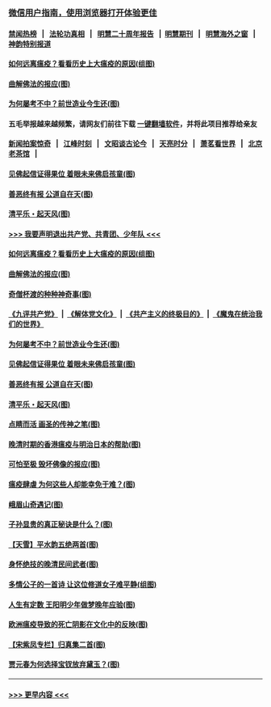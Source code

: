 ### [微信用户指南，使用浏览器打开体验更佳](https://github.com/gfw-breaker/banned-news1/blob/master/indexes/wechat-guide.md?t=0)
#### [禁闻热榜](热点新闻.md?t=0)  &nbsp;&nbsp;|&nbsp;&nbsp; [法轮功真相](https://github.com/gfw-breaker/truth/blob/master/README.md?t=0) &nbsp;&nbsp;|&nbsp;&nbsp; [明慧二十周年报告](https://github.com/gfw-breaker/mh-reports/blob/master/README.md?t=0) &nbsp;&nbsp;|&nbsp;&nbsp;[明慧期刊](https://github.com/gfw-breaker/mh-qikan) &nbsp;&nbsp;|&nbsp;&nbsp; [明慧海外之窗](https://github.com/gfw-breaker/mh-news/blob/master/README.md?t=0) &nbsp;&nbsp;|&nbsp;&nbsp; [神韵特别报道](https://github.com/gfw-breaker/mh-news/blob/master/shenyun.md?t=0)
#### [如何远离瘟疫？看看历史上大瘟疫的原因(组图)](../pages/p7/921717.md?t=02071111) 
#### [曲解佛法的报应(图)](../pages/p7/921438.md?t=02071111) 
#### [为何屡考不中？前世造业今生还(图)](../pages/p7/921584.md?t=02071111) 
#### 五毛举报越来越频繁，请网友们前往下载 [一键翻墙软件](https://github.com/gfw-breaker/ssr-accounts)，并将此项目推荐给亲友
#### [新闻拍案惊奇](https://github.com/gfw-breaker/banned-news1/blob/master/pages/link4.md) &nbsp;&nbsp;|&nbsp;&nbsp; [江峰时刻](https://github.com/gfw-breaker/banned-news1/blob/master/pages/link4.md) &nbsp;&nbsp;|&nbsp;&nbsp; [文昭谈古论今](https://github.com/gfw-breaker/banned-news1/blob/master/pages/link4.md) &nbsp;&nbsp;|&nbsp;&nbsp; [天亮时分](https://github.com/gfw-breaker/banned-news1/blob/master/pages/link4.md) &nbsp;&nbsp;|&nbsp;&nbsp; [萧茗看世界](https://github.com/gfw-breaker/banned-news1/blob/master/pages/link4.md) &nbsp;&nbsp;|&nbsp;&nbsp; [北京老茶馆](https://github.com/gfw-breaker/banned-news1/blob/master/pages/link4.md) &nbsp;&nbsp;|&nbsp;&nbsp; 
#### [见佛起信证得果位 着眼未来佛启孩童(图)](../pages/p7/921596.md?t=02071111) 
#### [善恶终有报 公道自在天(图)](../pages/p7/921441.md?t=02071111) 
#### [清平乐・起天风(图)](../pages/p7/921607.md?t=02071111) 
#### [>>> 我要声明退出共产党、共青团、少年队 <<<](https://github.com/begood0513/goodnews/blob/master/quit/letter.md) 
#### [如何远离瘟疫？看看历史上大瘟疫的原因(组图)](../pages/p7/921717.md?t=02071111) 
#### [曲解佛法的报应(图)](../pages/p7/921438.md?t=02071111) 
#### [奇僧杯渡的种种神奇事(图)](../pages/p7/921776.md?t=02071111) 
#### [《九评共产党》](https://github.com/begood0513/9ping.md/blob/master/README.md) &nbsp;|&nbsp; [《解体党文化》](../../../../jtdwh.md/blob/master/README.md)  &nbsp;|&nbsp; [《共产主义的终极目的》](../../../../gczydzjmd.md/blob/master/README.md) &nbsp;|&nbsp; [《魔鬼在统治我们的世界》](../../../../mgztzwmdsj.md/blob/master/README.md) 
#### [为何屡考不中？前世造业今生还(图)](../pages/p7/921584.md?t=02071111) 
#### [见佛起信证得果位 着眼未来佛启孩童(图)](../pages/p7/921596.md?t=02071111) 
#### [善恶终有报 公道自在天(图)](../pages/p7/921441.md?t=02071111) 
#### [清平乐・起天风(图)](../pages/p7/921607.md?t=02071111) 
#### [点睛而活 画圣的传神之笔(图)](../pages/p7/921583.md?t=02071111) 
#### [晚清时期的香港瘟疫与明治日本的帮助(图)](../pages/p7/921674.md?t=02071111) 
#### [可怕至极 毁坏佛像的报应(图)](../pages/p7/921437.md?t=02071111) 
#### [瘟疫肆虐 为何这些人却能幸免于难？(图)](../pages/p7/921768.md?t=02071111) 
#### [峨眉山奇遇记(图)](../pages/p7/921442.md?t=02071111) 
#### [子孙显贵的真正秘诀是什么？(图)](../pages/p7/921334.md?t=02071111) 
#### [【天雪】平水韵五绝两首(图)](../pages/p7/921604.md?t=02071111) 
#### [身怀绝技的晚清民间武者(图)](../pages/p7/921488.md?t=02071111) 
#### [多情公子的一首诗 让这位修道女子难平静(组图)](../pages/p7/886851.md?t=02071111) 
#### [人生有定数 王阳明少年做梦晚年应验(图)](../pages/p7/921608.md?t=02071111) 
#### [欧洲瘟疫导致的死亡阴影在文化中的反映(图)](../pages/p7/921313.md?t=02071111) 
#### [【宋紫凤专栏】归真集二首(图)](../pages/p7/921582.md?t=02071111) 
#### [贾元春为何选择宝钗放弃黛玉？(图)](../pages/p7/921330.md?t=02071111) 

----
#### [ >>> 更早内容 <<< ](../indexes/p7-earlier.md)
